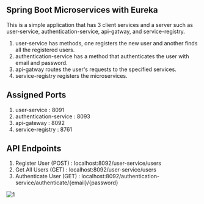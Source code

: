 Spring Boot Microservices with Eureka
-------------------------------------
This is a simple application that has 3 client services and a server such as user-service, authentication-service, api-gatway, and service-registry.

1. user-service has methods, one registers the new user and another finds all the registered users.
2. authentication-service has a method that authenticates the user with email and password.
3. api-gatway routes the user's requests to the specified services.
4. service-registry registers the microservices.

Assigned Ports
--------------
1. user-service              : 8091
2. authentication-service    : 8093
3. api-gateway               : 8092
4. service-registry : 8761

API Endpoints
-------------
1. Register User (POST)    : localhost:8092/user-service/users
2. Get All Users (GET)     : localhost:8092/user-service/users
3. Authenticate User (GET) : localhost:8092/authentication-service/authenticate/{email}/{password}

![1](https://user-images.githubusercontent.com/107140001/236755213-7ef8b930-dbfb-49d1-adda-608a1afcfcb7.png)

